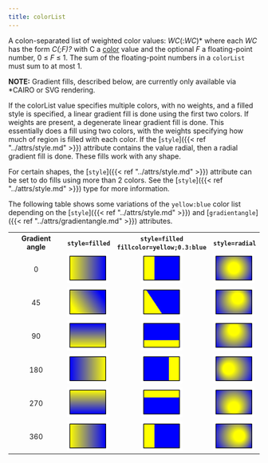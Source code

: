 ```yaml
---
title: colorList
---
```

A colon-separated list of weighted color values: _WC_(:_WC_)\* where each
_WC_ has the form _C(;F)?_ with C a [color](/docs/attr-types/color/) value and the optional
_F_ a floating-point number, 0 ≤ _F_ ≤ 1\. The sum of the floating-point
numbers in a `colorList` must sum to at most 1.

**NOTE:** Gradient fills, described below, are currently only available via
*CAIRO or SVG rendering.

If the colorList value specifies multiple colors, with no weights, and a
filled style is specified, a linear gradient fill is done using the first two
colors. If weights are present, a degenerate linear gradient fill is done.
This essentially does a fill using two colors, with the weights specifying
how much of region is filled with each color. If the [`style`]({{< ref "../attrs/style.md" >}})
attribute contains the value radial, then a radial gradient fill is done.
These fills work with any shape.

For certain shapes, the [`style`]({{< ref "../attrs/style.md" >}}) attribute can be set to do fills
using more than 2 colors. See the [`style`]({{< ref "../attrs/style.md" >}}) type for more
information.

The following table shows some variations of the `yellow:blue` color list
depending on the [`style`]({{< ref "../attrs/style.md" >}}) and [`gradientangle`]({{< ref "../attrs/gradientangle.md" >}})
attributes.

<TABLE>
  <TR>
    <TH>Gradient angle</TH>
    <TH><code>style=filled</code></TH>
    <TH><code>style=filled<br>fillcolor=yellow;0.3:blue</code></TH>
    <TH><code>style=radial</code></TH>
  </TR>
  <TR>
    <TD STYLE="text-align: center;">0</TD>
    <TD><IMG SRC="/doc/info/g_lin0.png"></TD>
    <TD STYLE="text-align: center;"><IMG SRC="/doc/info/g_wlin0.png"></TD>
    <TD><IMG SRC="/doc/info/g_rad0.png"></TD>
  </TR>
  <TR>
    <TD STYLE="text-align: center;">45</TD>
    <TD><IMG SRC="/doc/info/g_lin45.png"></TD>
    <TD STYLE="text-align: center;"><IMG SRC="/doc/info/g_wlin45.png"></TD>
    <TD><IMG SRC="/doc/info/g_rad45.png"></TD>
  </TR>
  <TR>
    <TD STYLE="text-align: center;">90</TD>
    <TD><IMG SRC="/doc/info/g_lin90.png"></TD>
    <TD STYLE="text-align: center;"><IMG SRC="/doc/info/g_wlin90.png"></TD>
    <TD><IMG SRC="/doc/info/g_rad90.png"></TD>
  </TR>
  <TR>
    <TD STYLE="text-align: center;">180</TD>
    <TD><IMG SRC="/doc/info/g_lin180.png"></TD>
    <TD STYLE="text-align: center;"><IMG SRC="/doc/info/g_wlin180.png"></TD>
    <TD><IMG SRC="/doc/info/g_rad180.png"></TD>
  </TR>
  <TR>
    <TD STYLE="text-align: center;">270</TD>
    <TD><IMG SRC="/doc/info/g_lin270.png"></TD>
    <TD STYLE="text-align: center;"><IMG SRC="/doc/info/g_wlin270.png"></TD>
    <TD><IMG SRC="/doc/info/g_rad270.png"></TD>
  </TR>
  <TR>
    <TD STYLE="text-align: center;">360</TD>
    <TD><IMG SRC="/doc/info/g_lin360.png"></TD>
    <TD STYLE="text-align: center;"><IMG SRC="/doc/info/g_wlin360.png"></TD>
    <TD><IMG SRC="/doc/info/g_rad360.png"></TD>
  </TR>
</TABLE>
